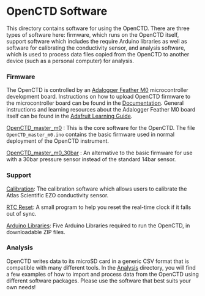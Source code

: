 # OpenCTD Software

This directory contains software for using the OpenCTD. There are three types of
software here: firmware, which runs on the OpenCTD itself, support software which includes the require Arduino libraries as well as software for calibrating the conductivity sensor, and analysis
software, which is used to process data files copied from the OpenCTD to
another device (such as a personal computer) for analysis.

### Firmware

The OpenCTD is controlled by an [Adalogger Feather
M0](https://www.adafruit.com/product/2796) microcontroller development board.
Instructions on how to upload OpenCTD firmware to the microcontroller board can
be found in the [Documentation](https://github.com/OceanographyforEveryone/OpenCTD/tree/main/Documentation/Manual). General instructions and
learning resources about the Adalogger Feather M0 board itself can be found in
the [Adafruit Learning
Guide](https://learn.adafruit.com/adafruit-feather-m0-adalogger/).

[OpenCTD_master_m0](https://github.com/OceanographyforEveryone/OpenCTD/tree/main/Software/Firmware/OpenCTD_m0) : This is the core software
for the OpenCTD. The file `OpenCTD_master_m0.ino` contains the basic firmware
used in normal deployment of the OpenCTD instrument.

[OpenCTD_master_m0_30bar](https://github.com/OceanographyforEveryone/OpenCTD/tree/main/Software/Firmware/OpenCTD_m0_30Bar) : An alternative
to the basic firmware for use with a 30bar pressure sensor instead of the
standard 14bar sensor.

### Support
[Calibration](https://github.com/OceanographyforEveryone/OpenCTD/tree/main/Software/Support/Serial_for_EC_Calibration_m0): The calibration software which allows users to calibrate the Atlas Scientific EZO conductivity sensor.

[RTC Reset](https://github.com/OceanographyforEveryone/OpenCTD/tree/main/Software/Support/RTC_Reset): A small program to help you reset the real-time clock if it falls out of sync. 

[Arduino Libraries](https://github.com/OceanographyforEveryone/OpenCTD/tree/main/Software/Support/Arduino%20Libraries): Five Arduino Libraries required to run the OpenCTD, in downloadable ZIP files. 

### Analysis

OpenCTD writes data
to its microSD card in a generic CSV format that is compatible with many
different tools. In the [Analysis](https://github.com/OceanographyforEveryone/OpenCTD/tree/main/Software/Analysis) directory, you will find a few
examples of how to import and process data from the OpenCTD using different
software packages. Please use the software that best suits your own needs!

